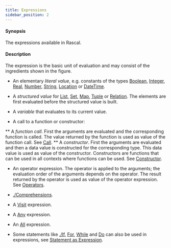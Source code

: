```yaml
---
title: Expressions
sidebar_position: 2
---
```


#### Synopsis

The expressions available in Rascal.

#### Description

The expression is the basic unit of evaluation and may consist of the ingredients shown in the figure.

*  An elementary _literal value_, e.g. constants of the types [Boolean](../../Rascal/Expressions/Values/Boolean/index.md), [Integer](../../Rascal/Expressions/Values/Integer/index.md), [Real](../../Rascal/Expressions/Values/Real/index.md), 
  [Number](../../Rascal/Expressions/Values/Number/index.md), [String](../../Rascal/Expressions/Values/String/index.md), [Location](../../Rascal/Expressions/Values/Location/index.md) or [DateTime](../../Rascal/Expressions/Values/DateTime/index.md).

*  A _structured value_ for [List](../../Rascal/Expressions/Values/List/index.md), [Set](../../Rascal/Expressions/Values/Set/index.md), [Map](../../Rascal/Expressions/Values/Map/index.md), [Tuple](../../Rascal/Expressions/Values/Tuple/index.md) or [Relation](../../Rascal/Expressions/Values/Relation/index.md). 
  The elements are first evaluated before the structured value is built.

*  A _variable_ that evaluates to its current value.

*  A call to a function or constructor:

**  A _function call_. First the arguments are evaluated and the corresponding function is called. 
     The value returned by the function is used as value of the function call. See [Call](../../Rascal/Expressions/Call/index.md).
**  A _constructor_. First the arguments are evaluated and then a data value is constructed for the 
     corresponding type. This data value is used as value of the constructor. 
     Constructors are functions that can be used in all contexts where functions can be used. See [Constructor](../../Rascal/Expressions/Values/Constructor/index.md).

*  An operator expression. The operator is applied to the arguments; the evaluation order of the arguments depends 
  on the operator. The result returned by the operator is used as value of the operator expression.  See [Operators](../../Rascal/Expressions/Operators/index.md).

*  [./Comprehensions](../../Rascal/Expressions/Comprehensions/index.md).

*  A [Visit](../../Rascal/Expressions/Visit/index.md) expression.

*  A [Any](../../Rascal/Expressions/Values/Boolean/Any/index.md) expression.

*  An [All](../../Rascal/Expressions/Values/Boolean/All/index.md) expression.

*  Some statements like [./If](../../Rascal/Statements/If/index.md), [For](../../Rascal/Statements/For/index.md), [While](../../Rascal/Statements/While/index.md) and [Do](../../Rascal/Statements/Do/index.md) can also be used in expressions, see [Statement as Expression](../../Rascal/Expressions/StatementAsExpression/index.md).


